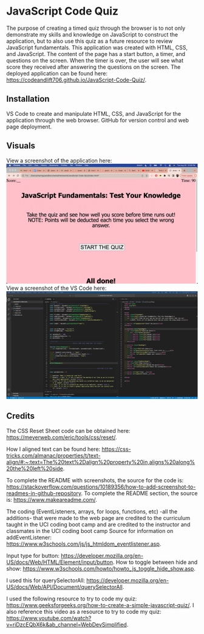 # JavaScript Code Quiz
The purpose of creating a timed quiz through the browser is to not only demonstrate my skills and knowledge on JavaScript to construct the application, but to also use this quiz as a future resource to review JavaScript fundamentals. This application was created with HTML, CSS, and JavaScript. The content of the page has a start button, a timer, and questions on the screen. When the timer is over, the user will see what score they received after answering the questions on the screen. The deployed application can be found here: https://codeandlift706.github.io/JavaScript-Code-Quiz/.


## Installation
VS Code to create and manipulate HTML, CSS, and JavaScript for the application through the web browser. GitHub for version control and web page deployment.


## Visuals
View a screenshot of the application here:
![Screenshot](assets/QuizPageScreenshot.png)
View a screenshot of the VS Code here:
![Screenshot](assets/VSCodeQuizScreenshot.png)


## Credits
The CSS Reset Sheet code can be obtained here: https://meyerweb.com/eric/tools/css/reset/. 


How I aligned text can be found here: https://css-tricks.com/almanac/properties/t/text-align/#:~:text=The%20text%2Dalign%20property%20in,aligns%20along%20the%20left%20side.


To complete the README with screenshots, the source for the code is: https://stackoverflow.com/questions/10189356/how-to-add-screenshot-to-readmes-in-github-repository. To complete the README section, the source is: https://www.makeareadme.com/. 

The coding (EventListeners, arrays, for loops, functions, etc) -all the additions- that were made to the web page are credited to the curriculum taught in the UCI coding boot camp and are credited to the instructor and classmates in the UCI coding boot camp
Source for information on addEventListener: https://www.w3schools.com/js/js_htmldom_eventlistener.asp.

Input type for button: https://developer.mozilla.org/en-US/docs/Web/HTML/Element/input/button.
How to toggle between hide and show: https://www.w3schools.com/howto/howto_js_toggle_hide_show.asp.

I used this for querySelectorAll: https://developer.mozilla.org/en-US/docs/Web/API/Document/querySelectorAll.

I used the following resource to try to code my quiz: https://www.geeksforgeeks.org/how-to-create-a-simple-javascript-quiz/.
I also reference this video as a resource to try to code my quiz: https://www.youtube.com/watch?v=riDzcEQbX6k&ab_channel=WebDevSimplified.

